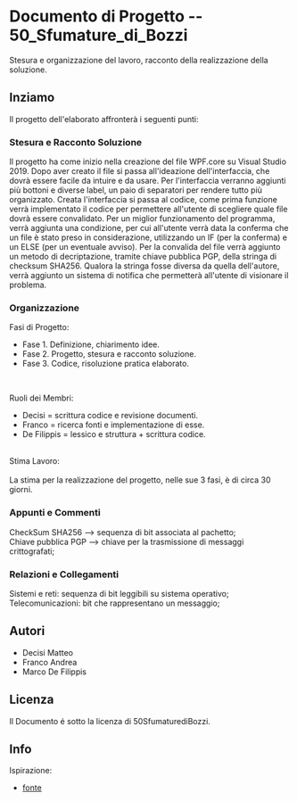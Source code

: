 # Documento di Progetto -- 50_Sfumature_di_Bozzi

Stesura e organizzazione del lavoro, racconto della realizzazione della soluzione.  <br/>

## Inziamo

Il progetto dell'elaborato affronterà i seguenti punti:

### Stesura e Racconto Soluzione 

Il progetto ha come inizio nella creazione del file WPF.core su Visual Studio 2019. Dopo aver creato il file si passa all'ideazione dell'interfaccia, che dovrà essere facile da intuire e da usare. Per l'interfaccia verranno aggiunti più bottoni e diverse label, un paio di separatori per rendere tutto più organizzato. Creata l'interfaccia si passa al codice, come prima funzione verrà implementato il codice per permettere all'utente di scegliere quale file dovrà essere convalidato. Per un miglior funzionamento del programma, verrà aggiunta una condizione, per cui all'utente verrà data la conferma che un file è stato preso in considerazione, utilizzando un IF (per la conferma) e un ELSE (per un eventuale avviso). Per la convalida del file verrà aggiunto un metodo di decriptazione, tramite chiave pubblica PGP, della stringa di checksum SHA256. Qualora la stringa fosse diversa da quella dell'autore, verrà aggiunto un sistema di notifica che permetterà all'utente di visionare il problema. 

### Organizzazione

Fasi di Progetto:

* Fase 1. Definizione, chiarimento idee.
* Fase 2. Progetto, stesura e racconto soluzione.
* Fase 3. Codice, risoluzione pratica elaborato.
<br/>

Ruoli dei Membri:

* Decisi = scrittura codice e revisione documenti.
* Franco = ricerca fonti e implementazione di esse.
* De Filippis = lessico e struttura + scrittura codice.

<br/>
Stima Lavoro:
<br/><br/>
La stima per la realizzazione del progetto, nelle sue 3 fasi, è di circa 30 giorni. 
 
### Appunti e Commenti

CheckSum SHA256 --> sequenza di bit associata al pachetto; <br/>
Chiave pubblica PGP --> chiave per la trasmissione di messaggi crittografati; <br/>

### Relazioni e Collegamenti

Sistemi e reti: sequenza di bit leggibili su sistema operativo; <br/>
Telecomunicazioni: bit che rappresentano un messaggio; <br/>

## Autori

* Decisi Matteo
* Franco Andrea
* Marco De Filippis

## Licenza

Il Documento é sotto la licenza di 50SfumaturediBozzi.

## Info

Ispirazione:
* [fonte](https://gist.github.com/DomPizzie/7a5ff55ffa9081f2de27c315f5018afc)

